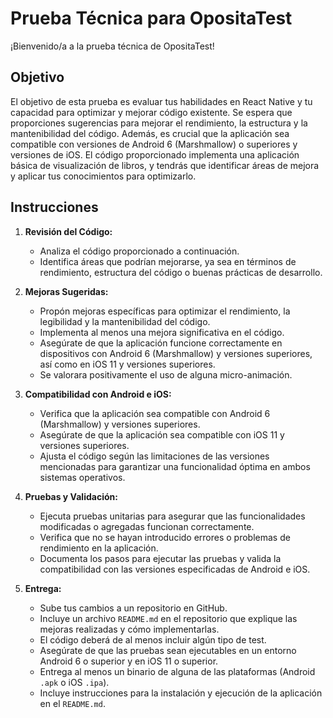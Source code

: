 # Prueba Técnica para OpositaTest

¡Bienvenido/a a la prueba técnica de OpositaTest!

## Objetivo

El objetivo de esta prueba es evaluar tus habilidades en React Native y tu capacidad para optimizar y mejorar código existente. Se espera que proporciones sugerencias para mejorar el rendimiento, la estructura y la mantenibilidad del código. Además, es crucial que la aplicación sea compatible con versiones de Android 6 (Marshmallow) o superiores y versiones de iOS. El código proporcionado implementa una aplicación básica de visualización de libros, y tendrás que identificar áreas de mejora y aplicar tus conocimientos para optimizarlo.

## Instrucciones

1. **Revisión del Código:**

   - Analiza el código proporcionado a continuación.
   - Identifica áreas que podrían mejorarse, ya sea en términos de rendimiento, estructura del código o buenas prácticas de desarrollo.

2. **Mejoras Sugeridas:**

   - Propón mejoras específicas para optimizar el rendimiento, la legibilidad y la mantenibilidad del código.
   - Implementa al menos una mejora significativa en el código.
   - Asegúrate de que la aplicación funcione correctamente en dispositivos con Android 6 (Marshmallow) y versiones superiores, así como en iOS 11 y versiones superiores.
   - Se valorara positivamente el uso de alguna micro-animación.

3. **Compatibilidad con Android e iOS:**

   - Verifica que la aplicación sea compatible con Android 6 (Marshmallow) y versiones superiores.
   - Asegúrate de que la aplicación sea compatible con iOS 11 y versiones superiores.
   - Ajusta el código según las limitaciones de las versiones mencionadas para garantizar una funcionalidad óptima en ambos sistemas operativos.

4. **Pruebas y Validación:**

   - Ejecuta pruebas unitarias para asegurar que las funcionalidades modificadas o agregadas funcionan correctamente.
   - Verifica que no se hayan introducido errores o problemas de rendimiento en la aplicación.
   - Documenta los pasos para ejecutar las pruebas y valida la compatibilidad con las versiones especificadas de Android e iOS.

5. **Entrega:**
   - Sube tus cambios a un repositorio en GitHub.
   - Incluye un archivo `README.md` en el repositorio que explique las mejoras realizadas y cómo implementarlas.
   - El código deberá de al menos incluir algún tipo de test.
   - Asegúrate de que las pruebas sean ejecutables en un entorno Android 6 o superior y en iOS 11 o superior.
   - Entrega al menos un binario de alguna de las plataformas (Android `.apk` o iOS `.ipa`).
   - Incluye instrucciones para la instalación y ejecución de la aplicación en el `README.md`.
